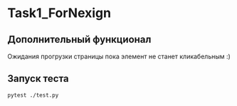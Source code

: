 # Task1_ForNexign
## Дополнительный функционал
Ожидания прогрузки страницы пока элемент не станет кликабельным :)
## Запуск теста
```bash
pytest ./test.py
